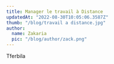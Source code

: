 ```yaml
---
title: Manager le travail à Distance
updatedAt: "2022-08-30T10:05:06.3587Z"
thumb: "/blog/travail a distance.jpg"
author:
  name: Zakaria
  pic: "/blog/author/zack.png"
---
```


Tferbila
